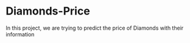 # Diamonds-Price
In this project, we are trying to predict the price of Diamonds with their information

